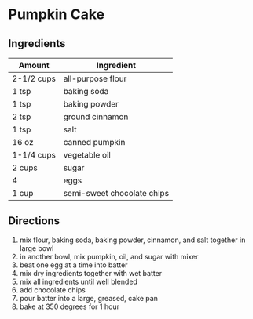 # Pumpkin Cake

## Ingredients

Amount | Ingredient
-|-
2-1/2 cups | all-purpose flour
1 tsp | baking soda
1 tsp | baking powder
2 tsp | ground cinnamon
1 tsp | salt
16 oz | canned pumpkin
1-1/4 cups | vegetable oil
2 cups | sugar
4 | eggs
1 cup | semi-sweet chocolate chips

## Directions

1. mix flour, baking soda, baking powder, cinnamon, and salt together in large bowl
2. in another bowl, mix pumpkin, oil, and sugar with mixer
3. beat one egg at a time into batter
4. mix dry ingredients together with wet batter
5. mix all ingredients until well blended
6. add chocolate chips
7. pour batter into a large, greased, cake pan
8. bake at 350 degrees for 1 hour